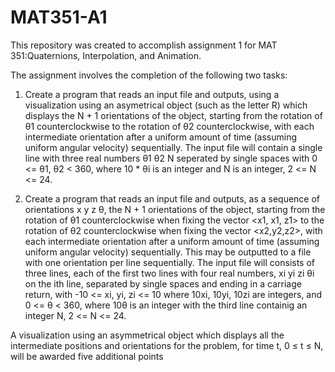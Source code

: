 # MAT351-A1

This repository was created to accomplish assignment 1 for MAT 351:Quaternions, Interpolation, and Animation.

The assignment involves the completion of the following two tasks:

1. Create a program that reads an input file and outputs, using a visualization using an asymetrical object (such as the letter R) which displays the N + 1 orientations of the object, starting from the rotation of θ1 counterclockwise to the rotation of θ2 counterclockwise, with each intermediate orientation after a uniform amount of time (assuming uniform angular velocity) sequentially. The input file will contain a single line with three real numbers θ1 θ2 N seperated by single spaces with 0 <= θ1, θ2 < 360, where 10 * θi is an integer and N is an integer, 2 <= N <= 24.

2. Create a program that reads an input file and outputs, as a sequence of orientations x y z θ, the N + 1 orientations of the object, starting from the rotation of θ1 counterclockwise when fixing the vector <x1, x1, z1> to the rotation of θ2 counterclockwise when fixing the vector <x2,y2,z2>, with each intermediate orientation after a uniform amount of time (assuming uniform angular velocity) sequentially. This may be outputted to a file with one orientation per line sequentially. The input file will consists of three lines, each of the first two lines with four real numbers, xi yi zi θi on the ith line, separated by single spaces and ending in a carriage return, with -10 <= xi, yi, zi <= 10 where 10xi, 10yi, 10zi are integers, and 0 <= θ < 360, where 10θ is an integer with the third line containig an integer N, 2 <= N <= 24.

A visualization using an asymmetrical object which displays all the intermediate positions and orientations for the problem, for time t, 0 ≤ t ≤ N, will be awarded five additional points
